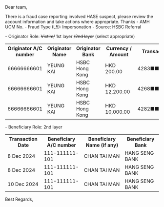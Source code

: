 Dear team,

There is a fraud case reporting involved HASE  suspect, please review the account information and take actions where appropriate. Thanks
\- AMH UCM No.
\- Fraud Type (L5): Impersonation
\- Source: HSBC Referral

\- Originator Role: ~~Victim/~~ 1st layer ~~/2nd layer~~ (select appropriate)
<table>
<tr><th>Originator A/C number</th><th>Originator Name</th><th>Originator Bank</th><th>Currency / Amount</th><th>Transaction ref. number</th></tr>
<tr><td>66666666601</td><td>YEUNG KAI</td><td>HSBC Hong Kong </td><td>HKD 200.00  </td><td>4283■■■■■■■■■■■■</td></tr>
<tr><td>66666666601</td><td>YEUNG KAI</td><td>HSBC Hong Kong </td><td>HKD 12,200.00  </td><td>4268■■■■■■■■■■■■</td></tr>
<tr><td>66666666601</td><td>YEUNG KAI</td><td>HSBC Hong Kong </td><td>HKD 10,000.00  </td><td>4282■■■■■■■■■■■■</td></tr>
</table>

\- Beneficiary Role: 2nd layer
<table>
<tr><th>Transaction Date</th><th>Beneficiary A/C number</th><th>Beneficiary Name (if any)</th><th>Beneficiary Bank</th></tr>
<tr><td>8 Dec 2024</td><td>111-111111-101 </td><td>CHAN TAI MAN</td><td>HANG SENG BANK</td></tr>
<tr><td>8 Dec 2024</td><td>111-111111-101 </td><td>CHAN TAI MAN</td><td>HANG SENG BANK</td></tr>
<tr><td>10 Dec 2024</td><td>111-111111-101 </td><td>CHAN TAI MAN</td><td>HANG SENG BANK</td></tr>
</table>

Best Regards,